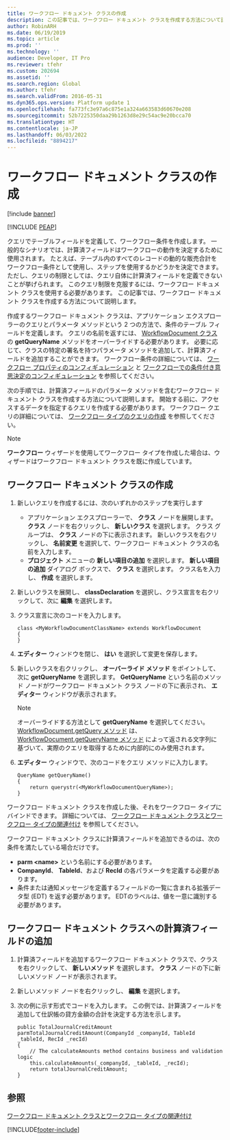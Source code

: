 ```yaml
---
title: ワークフロー ドキュメント クラスの作成
description: この記事では、ワークフロー ドキュメント クラスを作成する方法について説明します。
author: RobinARH
ms.date: 06/19/2019
ms.topic: article
ms.prod: ''
ms.technology: ''
audience: Developer, IT Pro
ms.reviewer: tfehr
ms.custom: 202694
ms.assetid: ''
ms.search.region: Global
ms.author: tfehr
ms.search.validFrom: 2016-05-31
ms.dyn365.ops.version: Platform update 1
ms.openlocfilehash: fa773fc3e97a6c875e1a324a663583d60670e208
ms.sourcegitcommit: 52b7225350daa29b1263d8e29c54ac9e20bcca70
ms.translationtype: HT
ms.contentlocale: ja-JP
ms.lasthandoff: 06/03/2022
ms.locfileid: "8894217"
---
```

# <a name="create-a-workflow-document-class"></a>ワークフロー ドキュメント クラスの作成

[!include [banner](../includes/banner.md)]


[!INCLUDE [PEAP](../../../includes/peap-1.md)]

クエリでテーブルフィールドを定義して、ワークフロー条件を作成します。 一般的なシナリオでは、計算済フィールドはワークフローの動作を決定するために使用されます。 たとえば、テーブル内のすべてのレコードの動的な販売合計をワークフロー条件として使用し、ステップを使用するかどうかを決定できます。 ただし、クエリの制限としては、クエリ自体に計算済フィールドを定義できないことが挙げられます。 このクエリ制限を克服するには、ワークフロー ドキュメント クラスを使用する必要があります。 この記事では、ワークフロー ドキュメント クラスを作成する方法について説明します。

作成するワークフロー ドキュメント クラスは、アプリケーション エクスプローラーのクエリとパラメータ メソッドという 2 つの方法で、条件のテーブル フィールドを定義します。 クエリの名前を返すには、 [WorkflowDocument クラス](/previous-versions/dynamics/ax-2012/application-classes/gg798542(v=ax.60)) の **getQueryName** メソッドをオーバーライドする必要があります。 必要に応じて、クラスの特定の署名を持つパラメータ メソッドを追加して、計算済フィールドを追加することができます。 ワークフロー条件の詳細については、 [ワークフロー プロパティのコンフィギュレーション](configure-workflow-properties.md) と [ワークフローでの条件付き意思決定のコンフィギュレーション](configure-conditional-decision-workflow.md) を参照してください。

次の手順では、計算済フィールドのパラメータ メソッドを含むワークフロー ドキュメント クラスを作成する方法について説明します。 開始する前に、アクセスするデータを指定するクエリを作成する必要があります。 ワークフロー クエリの詳細については、 [ワークフロー タイプのクエリの作成](workflow-type-query.md) を参照してください。

> [!NOTE]
> **ワークフロー** ウィザードを使用してワークフロー タイプを作成した場合は、ウィザードはワークフロー ドキュメント クラスを既に作成しています。

## <a name="create-a-workflow-document-class"></a>ワークフロー ドキュメント クラスの作成

1. 新しいクエリを作成するには、次のいずれかのステップを実行します

    + アプリケーション エクスプローラーで、 **クラス** ノードを展開します。 **クラス** ノードを右クリックし、 **新しいクラス** を選択します。 クラス グループは、 **クラス** ノードの下に表示されます。 新しいクラスを右クリックし、 **名前変更** を選択して、ワークフロー ドキュメント クラスの名前を入力します。
    + **プロジェクト** メニューの **新しい項目の追加** を選択します。 **新しい項目の追加** ダイアログ ボックスで、 **クラス** を選択します。 クラス名を入力し、 **作成** を選択します。

2. 新しいクラスを展開し、 **classDeclaration** を選択し、クラス宣言を右クリックして、次に **編集** を選択します。
3. クラス宣言に次のコードを入力します。

    ```X++
    class <MyWorkflowDocumentClassName> extends WorkflowDocument
    {
    }
    ```

4. **エディター** ウィンドウを閉じ、 **はい** を選択して変更を保存します。
5. 新しいクラスを右クリックし、 **オーバーライド メソッド** をポイントして、次に **getQueryName** を選択します。 **GetQueryName** という名前のメソッド ノードがワークフロー ドキュメント クラス ノードの下に表示され、 **エディター** ウィンドウが表示されます。

    > [!NOTE]
    > オーバーライドする方法として **getQueryName** を選択してください。 [WorkflowDocument.getQuery メソッド](/previous-versions/dynamics/ax-2012/application-classes/gg798533(v=ax.60)) は、 [WorkflowDocument.getQueryName メソッド](/previous-versions/dynamics/ax-2012/application-classes/gg798541(v=ax.60)) によって返される文字列に基づいて、実際のクエリを取得するために内部的にのみ使用されます。

6. **エディター** ウィンドウで、次のコードをクエリ メソッドに入力します。

    ```X++
    QueryName getQueryName()
    {
        return querystr(<MyWorkflowDocumentQueryName>);
    }
    ```

ワークフロー ドキュメント クラスを作成した後、それをワークフロー タイプにバインドできます。 詳細については、 [ワークフロー ドキュメント クラスとワークフロー タイプの関連付け](workflow-type-associate-document.md) を参照してください。

ワークフロー ドキュメント クラスに計算済フィールドを追加できるのは、次の条件を満たしている場合だけです。

- **parm \<name\>** という名前にする必要があります。
- **CompanyId**、 **TableId**、および **RecId** の各パラメータを定義する必要があります。
- 条件または通知メッセージを定義するフィールドの一覧に含まれる拡張データ型 (EDT) を返す必要があります。 EDTのラベルは、値を一意に識別する必要があります。

## <a name="add-a-calculated-field-to-the-workflow-document-class"></a>ワークフロー ドキュメント クラスへの計算済フィールドの追加

1. 計算済フィールドを追加するワークフロー ドキュメント クラスで、クラスを右クリックして、 **新しいメソッド** を選択します。 **クラス** ノードの下に新しいメソッド ノードが表示されます。
2. 新しいメソッド ノードを右クリックし、 **編集** を選択します。
3. 次の例に示す形式でコードを入力します。 この例では、計算済フィールドを追加して仕訳帳の貸方金額の合計を決定する方法を示します。

    ```X++
    public TotalJournalCreditAmount parmTotalJournalCreditAmount(CompanyId _companyId, TableId _tableId, RecId _recId)
    {
        // The calculateAmounts method contains business and validation logic
        this.calculateAmounts(_companyId, _tableId, _recId);
        return totalJournalCreditAmount;
    }
    ```

## <a name="see-also"></a>参照

[ワークフロー ドキュメント クラスとワークフロー タイプの関連付け](workflow-type-associate-document.md)


[!INCLUDE[footer-include](../../../includes/footer-banner.md)]